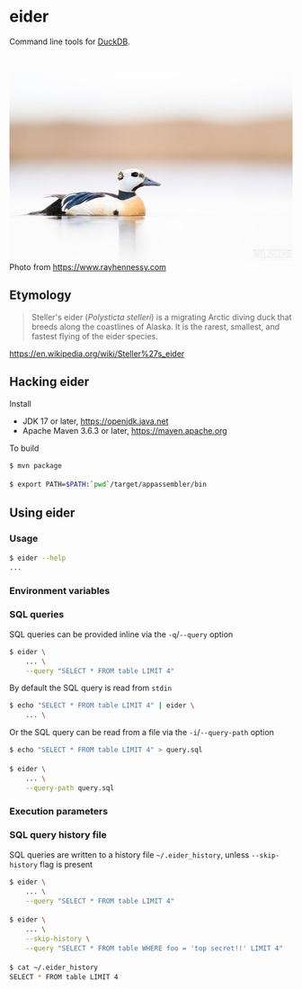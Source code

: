 # eider

Command line tools for [DuckDB](https://duckdb.org).

<br/>

![Photo of Polysticta stelleri, by Ray Hennessy](/images/eider.jpg)
Photo from https://www.rayhennessy.com


## Etymology

> Steller's eider (_Polysticta stelleri_) is a migrating Arctic diving duck that breeds
> along the coastlines of Alaska. It is the rarest, smallest, and fastest flying of the
> eider species.

https://en.wikipedia.org/wiki/Steller%27s_eider


## Hacking eider

Install

 * JDK 17 or later, https://openjdk.java.net
 * Apache Maven 3.6.3 or later, https://maven.apache.org

To build
```bash
$ mvn package

$ export PATH=$PATH:`pwd`/target/appassembler/bin
```

## Using eider

### Usage

```bash
$ eider --help
...

```

### Environment variables


### SQL queries

SQL queries can be provided inline via the `-q`/`--query` option
```bash
$ eider \
    ... \
    --query "SELECT * FROM table LIMIT 4"
```

By default the SQL query is read from `stdin`
```bash
$ echo "SELECT * FROM table LIMIT 4" | eider \
    ... \
```

Or the SQL query can be read from a file via the `-i`/`--query-path` option
```bash
$ echo "SELECT * FROM table LIMIT 4" > query.sql

$ eider \
    ... \
    --query-path query.sql
```

### Execution parameters


### SQL query history file

SQL queries are written to a history file `~/.eider_history`, unless `--skip-history` flag is present
```bash
$ eider \
    ... \
    --query "SELECT * FROM table LIMIT 4"

$ eider \
    ... \
    --skip-history \
    --query "SELECT * FROM table WHERE foo = 'top secret!!' LIMIT 4"

$ cat ~/.eider_history
SELECT * FROM table LIMIT 4
```
